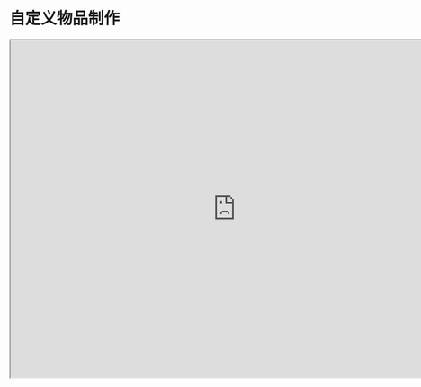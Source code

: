 # 自定义物品制作

<iframe src="https://cc.163.com/act/m/daily/iframeplayer/?id=64818e58c31a9c0f360dc5f2" width="800" height="600" allow="fullscreen"/>

基于目前Spigot服相关接口、自定义物品流程，Spigot服的自定义物品实际上是原生Java物品的换皮物品，客户端Mod利用字段**java_identifier**来标识

在玩家通过Geyser转发之后，利用**java_identifier**实现基岩版自定义物品和Java版物品的映射。

因此要实现自定义物品，我们不仅需要在服务端编写相关逻辑，还需要定义客户端行为包和资源包文件。

## 客户端定义物品

首先提前准备好一个服务端插件，这里命名为`testItem`。除此之外，为了更加方便地编辑客户端物品，我们可以另外再创建一个空白Addon，用来完成物品之后，复制到插件中。

编辑新创建的空白附加包，在编辑器中，首先在右上角作品菜单中，修改命名空间。教程中命名空间修改为`testitem`。

![](./images/18.png)

找到资源管理的新建按钮->配置->物品。

![](./images/17.png)

接下来填写文件命名，同时它也是物品名，例如这里填写`example`。模板选择自定义武器。

**那么这个物品的标识符就是`命名空间:物品名`，即`testitem:example`。**

![](./images/19.png)

接下来我们可以给这个物品设置贴图，贴图我们可以使用Spigot示例Demo中的武器贴图。

在资源管理中，点击导入，选择贴图，物品贴图。

![](./images/20.png)

找到目录`SpigotDemo\CustomItemDemo\CustomItemClientMod\resource_packs\CustomItemsMod_resource\textures\items`，导入`customitems_test_sword`，作为自定义武器的贴图。

如果你足够熟悉附加包的目录结构，也可以直接打开作品文件夹，将贴图复制到`资源包/textures/items`目录中，也可以不使用编辑器的贴图导入功能。

接下来在右侧属性窗口中，选择刚刚导入的贴图，也可以根据自己的需要，修改`游戏内名字`，它将会作为物品的默认物品名。

![](./images/21.png)

编辑完成后，点击`配套文件`中的`物品行为文件`后面的`打开文件`按钮。

![](./images/24.png)

在文件中添加`java_identifier`字段。这个字段用来表示在Java服中，它所对应的实际的物品的标识符。

```json
{
    "format_version": "1.10",
    "minecraft:item": {
        "components": {
            "minecraft:max_damage": 10,
            "netease:weapon": {
                "attack_damage": 12,
                "enchantment": 10,
                "level": 3,
                "speed": 5,
                "type": "sword"
            }
        },
        "description": {
            "category": "Equipment",
            "identifier": "testitem:example"
        },
        "java_identifier": "wooden_sword"
    }
}
```

例如这里填写`wooden_sword`，那么在Java服中，木剑将尝试换皮为我们创建的自定义物品。



在编辑器的属性窗口中，还包含了一些行为包组件。需要注意的是，因为自定义物品本质上是Java版物品换皮，这里的大多数属性都只是用来给客户端设置物品的表现的，很多属性都无法生效。

### **需要注意的点**

- 字段工具挖掘速度、挖掘等级需要和Java物品对应，不然会出现方块破坏速率不一致导致的卡方块现象。对应物品json中： `"netease:weapon":{ "type":"shovel", "level":0, "speed":2 }`

具体对应关系如下：

| 键    | 类型 | 默认值 | 解释                                                         |
| ----- | ---- | ------ | ------------------------------------------------------------ |
| type  | str  |        | 武器/工具的类型,目前支持类型有： sword：剑 shovel：铲 pickaxe：镐 hatchet：斧 hoe：锄头 |
| level | int  |        | level为0：当速度为2对应木板,否则对应金锭 level为1：对应石头 level为2：对应铁锭 level为3：对应钻石 level大于3：无法使用铁砧修复 |
| speed | int  | 0      | 对采集工具生效，表示挖掘方块时的基础速度 木头：2 石头：4 铁：6 钻石：8 金：12 |

使用编辑器，可以直接在`行为包组件中`进行修改，在`武器属性`中，选择对应的`类型`，`工具等级`，`挖掘基础速度`。

- 同理，盔甲字段，json中，需要和Java物品对应 `"netease:armor":{ "armor_slot":2 }` 盔甲槽位，详见[ ArmorSlotType](https://mc.163.com/dev/mcmanual/mc-dev/mcdocs/1-ModAPI/枚举值/ArmorSlotType.html)。使用编辑器，可以直接在`盔甲穿戴属性`类别中就可以选择槽位。

也有部分行为包组件不会生效，目前已知的有

````
- 基岩版自定义物品中用于物品防火的组件
```
设置物品是否防火
"netease:fire_resistant"{ "value" : true}
```

- 基岩版自定义物品中用于物品是否可做燃料的组件
```
设置物品是否可作为燃料
"netease:fuel" { "value" : true}
```

- 基岩版自定义物品中用于物品的使用间隔
```
设置物品使用间隔
"netease:cooldown" : { "duration" : 5}
```

````



完成了客户端物品的配置，我们就可以关闭编辑器。

打开附加包文件夹，将资源包和行为包目录中的部分涉及到自定义物品的内容，复制到`testItem`插件中的对应位置。

### 行为包

- netease_items_beh

![](./images/22.png)

### 资源包

- netease_items_res
- texts
- textures

![](./images/23.png)

至此，我们就完成了客户端物品的定义。

## 服务端逻辑

首先新建一个项目，依赖SpigotMaster。

### 创建物品

```java
ItemStack itemStack = new ItemStack(Material.WOOD_SWORD);
itemStack = spigotMaster.setCustomItemIdentifier(itemStack, "testitem:example");
```

像正常Spigot插件一样，直接实例化ItemStack来新建一个物品，物品的Material为`java_identifier`字段中的值，即木剑。

然后调用spigotMaster的`setCustomItemIdentifier`方法，为这个物品设置自定义物品标识符，即`testitem:example`。

### 获取物品

```java
String customIdentifier = spigotMaster.getCustomItemIdentifier(itemStack);
```

调用spigotMaster的`getCustomItemIdentifier`方法来获取自定义物品标识符。如果是自定义物品，返回标识符，否则返回null。

我们可以编写测试一些测试用监听器，查看自定义物品如何生效。

```java
public class Listeners implements Listener {
    private final SpigotMaster spigotMaster = TutorialItem.getInstance().getSpigotMaster();

    @EventHandler
    public void onJoin(PlayerJoinEvent e) {
        Player player = e.getPlayer();
        ItemStack itemStack = new ItemStack(Material.WOOD_SWORD);
        itemStack = spigotMaster.setCustomItemIdentifier(itemStack, "testitem:example");
        player.getInventory().addItem(itemStack);
    }

    @EventHandler
    public void onInteract(PlayerInteractEvent e) {
        Player player = e.getPlayer();
        ItemStack itemStack = player.getInventory().getItemInMainHand();
        if (itemStack == null) {
            return;
        }
        String customIdentifier = spigotMaster.getCustomItemIdentifier(itemStack);
        if (customIdentifier == null) {
            player.sendMessage("你手持的物品不是自定义物品");
            return;
        }
        player.sendMessage("你手持的物品的自定义ID为: " + customIdentifier);
    }
}
```

安装插件到服务器，然后勾选`testItem`，重新部署。

进入游戏后，可以看到背包发送了一个我们的自定义物品。

![](./images/25.png)

对物品交互，可以看到正常输出，成功获取到了自定义物品的identifier。

![](./images/26.png)
